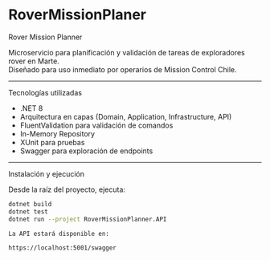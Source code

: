 # RoverMissionPlaner

Rover Mission Planner

Microservicio para planificación y validación de tareas de exploradores rover en Marte.  
Diseñado para uso inmediato por operarios de Mission Control Chile.

---

Tecnologías utilizadas

- .NET 8
- Arquitectura en capas (Domain, Application, Infrastructure, API)
- FluentValidation para validación de comandos
- In-Memory Repository
- XUnit para pruebas
- Swagger para exploración de endpoints

---

Instalación y ejecución

Desde la raíz del proyecto, ejecuta:

```bash
dotnet build
dotnet test
dotnet run --project RoverMissionPlanner.API

La API estará disponible en:

https://localhost:5001/swagger
